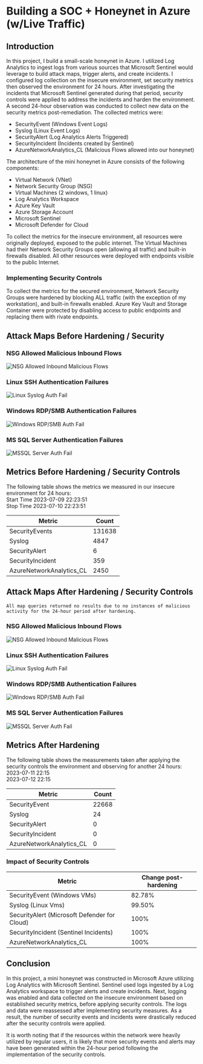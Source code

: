 # Building a SOC + Honeynet in Azure (w/Live Traffic)
<!-- Insert Project Image -->

## Introduction

In this project, I build a small-scale honeynet in Azure. I utilized Log Analytics to ingest logs from various sources that Microsoft Sentinel would leverage to build attack maps, trigger alerts, and create incidents. I configured log collection on the insecure environment, set security metrics then observed the environment for 24 hours. After investigating the incidents that Microsoft Sentinel generated during that period, security controls were applied to address the incidents and harden the environment. A second 24-hour observation was conducted to collect new data on the security metrics post-remediation. The collected metrics were:

- SecurityEvent (Windows Event Logs)
- Syslog (Linux Event Logs)
- SecurityAlert (Log Analytics Alerts Triggered)
- SecurityIncident (Incidents created by Sentinel)
- AzureNetworkAnalytics_CL (Malicious Flows allowed into our honeynet)

<!-- ## Architecture Before Hardening / Security Controls
![Architecture Diagram]() --> 

The architecture of the mini honeynet in Azure consists of the following components:

- Virtual Network (VNet)
- Network Security Group (NSG)
- Virtual Machines (2 windows, 1 linux)
- Log Analytics Workspace
- Azure Key Vault
- Azure Storage Account
- Microsoft Sentinel
- Microsoft Defender for Cloud

To collect the metrics for the insecure environment, all resources were originally deployed, exposed to the  public internet. The Virtual Machines had their Network Security Groups open (allowing all traffic) and built-in firewalls disabled. All other resources were deployed with endpoints visible to the public Internet.

### Implementing Security Controls


To collect the metrics for the secured environment, Network Security Groups were hardened by blocking ALL traffic (with the exception of my workstation), and built-in firewalls enabled. Azure Key Vault and Storage Container were protected by disabling access to public endpoints and replacing them with rivate endpoints.

## Attack Maps Before Hardening / Security 

### NSG Allowed Malicious Inbound Flows
![NSG Allowed Inbound Malicious Flows](./Attack-Maps/nsg.png)<br>

### Linux SSH Authentication Failures
![Linux Syslog Auth Fail](./Attack-Maps/syslog.png)<br>

### Windows RDP/SMB Authentication Failures
![Windows RDP/SMB Auth Fail](./Attack-Maps/windows-rdp-smb.png)<br>

### MS SQL Server Authentication Failures
![MSSQL Server Auth Fail](./Attack-Maps/mssql.png)<br>

## Metrics Before Hardening / Security Controls

The following table shows the metrics we measured in our insecure environment for 24 hours: <br>
Start Time	2023-07-09 22:23:51 <br>
Stop Time	2023-07-10 22:23:51

| Metric                   | Count
| ------------------------ | -----
| SecurityEvents           | 131638
| Syslog                   | 4847
| SecurityAlert            | 6
| SecurityIncident         | 359
| AzureNetworkAnalytics_CL | 2450

<!-- ## Architecture After Hardening / Security Controls
![Architecture Diagram]() --> 

<!-- ## Architecture After Hardening / Security Controls
![Architecture Diagram]() --> 


## Attack Maps After Hardening / Security Controls

```All map queries returned no results due to no instances of malicious activity for the 24-hour period after hardening.```

### NSG Allowed Malicious Inbound Flows
![NSG Allowed Inbound Malicious Flows](./Attack-Maps/nsg-after.png)<br>

### Linux SSH Authentication Failures
![Linux Syslog Auth Fail](./Attack-Maps/syslog-after.png)<br>

### Windows RDP/SMB Authentication Failures
![Windows RDP/SMB Auth Fail](./Attack-Maps/windows-rdp-smb-after.png)<br>

### MS SQL Server Authentication Failures
![MSSQL Server Auth Fail](./Attack-Maps/mssql-after.png)<br>

## Metrics After Hardening 

The following table shows the measurements taken after applying the security controls the environment and observing for another 24 hours: <br />
2023-07-11 22:15<br />
2023-07-12 22:15

| Metric                   | Count
| ------------------------ | -----
| SecurityEvent            | 22668
| Syslog                   | 24
| SecurityAlert            | 0
| SecurityIncident         | 0
| AzureNetworkAnalytics_CL | 0

### Impact of Security Controls 

| Metric                                       | Change post-hardening
| -------------------------------------------- | -----
| SecurityEvent (Windows VMs)                  | 82.78%
| Syslog (Linux Vms)                           | 99.50%
| SecurityAlert (Microsoft Defender for Cloud) | 100%
| SecurityIncident (Sentinel Incidents)        | 100%
| AzureNetworkAnalytics_CL                     | 100%

## Conclusion

In this project, a mini honeynet was constructed in Microsoft Azure utilizing Log Analytics with Microsoft Sentinel. Sentinel used logs ingested by a Log Analytics workspace to trigger alerts and create incidents. Next, logging was enabled and data collected on the insecure environment based on established security metrics, before applying security controls. The logs and data were reassessed after implementing security measures. As a result, the number of security events and incidents were drastically reduced after the security controls were applied. 

It is worth noting that if the resources within the network were heavily utilized by regular users, it is likely that more security events and alerts may have been generated within the 24-hour period following the implementation of the security controls.


